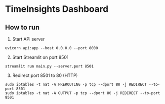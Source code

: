 # TimeInsights Dashboard

## How to run
1. Start API server
```
uvicorn api:app --host 0.0.0.0 --port 8000
```
2. Start Streamlit on port 8501
```
streamlit run main.py --server.port 8501
```
3. Redirect port 8501 to 80 (HTTP)
```!
sudo iptables -t nat -A PREROUTING -p tcp --dport 80 -j REDIRECT --to-port 8501
sudo iptables -t nat -A OUTPUT -p tcp --dport 80 -j REDIRECT --to-port 8501
```
